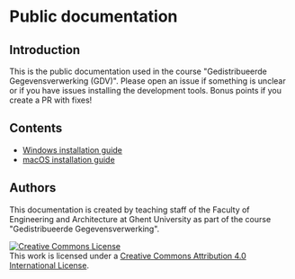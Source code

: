 # Public documentation

## Introduction

This is the public documentation used in the course "Gedistribueerde Gegevensverwerking (GDV)". Please open an issue if something is unclear or if you have issues installing the development tools. Bonus points if you create a PR with fixes!

## Contents

* [Windows installation guide](./setup-windows.md)
* [macOS installation guide](./setup-mac.md)

## Authors

This documentation is created by teaching staff of the Faculty of Engineering and Architecture at Ghent University as part of the course "Gedistribueerde Gegevensverwerking".

<a rel="license" href="http://creativecommons.org/licenses/by/4.0/"><img alt="Creative Commons License" style="border-width:0" src="https://i.creativecommons.org/l/by/4.0/88x31.png" /></a><br />This work is licensed under a <a rel="license" href="http://creativecommons.org/licenses/by/4.0/">Creative Commons Attribution 4.0 International License</a>.
